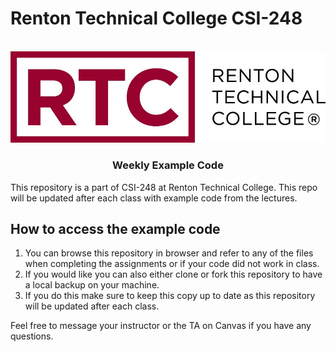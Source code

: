 # Renton Technical College CSI-248
<br />    

<div align="center">  
    <img src="logo.jpg" alt="Logo">
    <h3 align="center">Weekly Example Code</h3>
</div>

This repository is a part of CSI-248 at Renton Technical College. This repo will be updated after each class with example code from the lectures.

## How to access the example code

1. You can browse this repository in browser and refer to any of the files when completing the assignments or if your code did not work in class.
2. If you would like you can also either clone or fork this repository to have a local backup on your machine.
3. If you do this make sure to keep this copy up to date as this repository will be updated after each class.

Feel free to message your instructor or the TA on Canvas if you have any questions.
